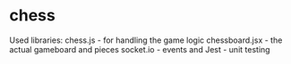 # chess

Used libraries:
chess.js - for handling the game logic
chessboard.jsx - the actual gameboard and pieces
socket.io - events and 
Jest - unit testing
